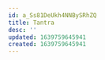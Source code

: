 ```yaml
---
id: a_Ss81DeUkh4NNBySRhZQ
title: Tantra
desc: ''
updated: 1639759645941
created: 1639759645941
---
```



